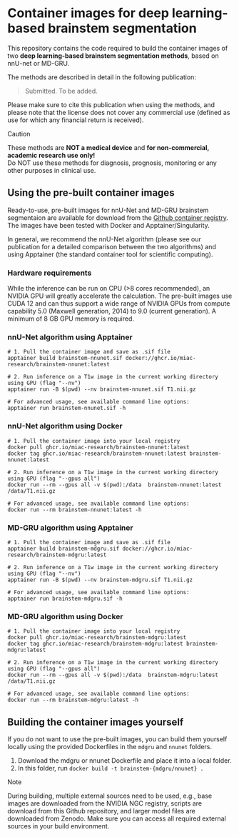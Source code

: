 # Container images for deep learning-based brainstem segmentation

This repository contains the code required to build the container images of two **deep learning-based brainstem segmentation methods**, based on nnU-net or MD-GRU.

The methods are described in detail in the following publication: 
 
> Submitted. To be added.

Please make sure to cite this publication when using the methods, and please note that the license does not cover any commercial use (defined as use for which any financial return is received).

> [!CAUTION]
> These methods are **NOT a medical device** and **for non-commercial, academic research use only!**  
> Do NOT use these methods for diagnosis, prognosis, monitoring or any other purposes in clinical use.

## Using the pre-built container images

Ready-to-use, pre-built images for nnU-Net and MD-GRU brainstem segmentaion are available for download from the [Github container registry](https://github.com/miac-research/dl-brainstem/packages). The images have been tested with Docker and Apptainer/Singularity.  

In general, we recommend the nnU-Net algorithm (please see our publication for a detailed comparison between the two algorithms) and using Apptainer (the standard container tool for scientific computing).

### Hardware requirements

While the inference can be run on CPU (>8 cores recommended), an NVIDIA GPU will greatly accelerate the calculation. The pre-built images use CUDA 12 and can thus support a wide range of NVIDIA GPUs from compute capability 5.0 (Maxwell generation, 2014) to 9.0 (current generation). A minimum of 8 GB GPU memory is required.

### nnU-Net algorithm using Apptainer

```shell
# 1. Pull the container image and save as .sif file   
apptainer build brainstem-nnunet.sif docker://ghcr.io/miac-research/brainstem-nnunet:latest

# 2. Run inference on a T1w image in the current working directory using GPU (flag "--nv")
apptainer run -B $(pwd) --nv brainstem-nnunet.sif T1.nii.gz

# For advanced usage, see available command line options:
apptainer run brainstem-nnunet.sif -h
```

### nnU-Net algorithm using Docker

```shell
# 1. Pull the container image into your local registry
docker pull ghcr.io/miac-research/brainstem-nnunet:latest
docker tag ghcr.io/miac-research/brainstem-nnunet:latest brainstem-nnunet:latest

# 2. Run inference on a T1w image in the current working directory using GPU (flag "--gpus all")
docker run --rm --gpus all -v $(pwd):/data  brainstem-nnunet:latest /data/T1.nii.gz

# For advanced usage, see available command line options:
docker run --rm brainstem-nnunet:latest -h
```

### MD-GRU algorithm using Apptainer

```shell
# 1. Pull the container image and save as .sif file   
apptainer build brainstem-mdgru.sif docker://ghcr.io/miac-research/brainstem-mdgru:latest

# 2. Run inference on a T1w image in the current working directory using GPU (flag "--nv")
apptainer run -B $(pwd) --nv brainstem-mdgru.sif T1.nii.gz

# For advanced usage, see available command line options:
apptainer run brainstem-mdgru.sif -h
```

### MD-GRU algorithm using Docker

```shell
# 1. Pull the container image into your local registry
docker pull ghcr.io/miac-research/brainstem-mdgru:latest
docker tag ghcr.io/miac-research/brainstem-mdgru:latest brainstem-mdgru:latest

# 2. Run inference on a T1w image in the current working directory using GPU (flag "--gpus all")
docker run --rm --gpus all -v $(pwd):/data  brainstem-mdgru:latest /data/T1.nii.gz

# For advanced usage, see available command line options:
docker run --rm brainstem-mdgru:latest -h
```

## Building the container images yourself

If you do not want to use the pre-built images, you can build them yourself locally using the provided Dockerfiles in the `mdgru` and `nnunet` folders.

1. Download the mdgru or nnunet Dockerfile and place it into a local folder.
2. In this folder, run `docker build -t brainstem-{mdgru/nnunet} .`

> [!NOTE]
> During building, multiple external sources need to be used, e.g., base images are downloaded from the NVIDIA NGC registry, scripts are download from this Github repository, and larger model files are downloaded from Zenodo. Make sure you can access all required external sources in your build environment.
